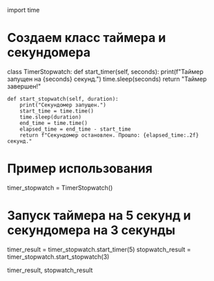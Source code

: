 import time

# Создаем класс таймера и секундомера
class TimerStopwatch:
    def start_timer(self, seconds):
        print(f"Таймер запущен на {seconds} секунд.")
        time.sleep(seconds)
        return "Таймер завершен!"

    def start_stopwatch(self, duration):
        print("Секундомер запущен.")
        start_time = time.time()
        time.sleep(duration)
        end_time = time.time()
        elapsed_time = end_time - start_time
        return f"Секундомер остановлен. Прошло: {elapsed_time:.2f} секунд."

# Пример использования
timer_stopwatch = TimerStopwatch()

# Запуск таймера на 5 секунд и секундомера на 3 секунды
timer_result = timer_stopwatch.start_timer(5)
stopwatch_result = timer_stopwatch.start_stopwatch(3)

timer_result, stopwatch_result
